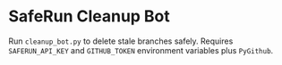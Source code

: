 # SafeRun Cleanup Bot

Run `cleanup_bot.py` to delete stale branches safely. Requires `SAFERUN_API_KEY` and `GITHUB_TOKEN` environment variables plus `PyGithub`.
